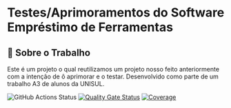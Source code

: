 #  Testes/Aprimoramentos do Software Empréstimo de Ferramentas 


## 📖 Sobre o Trabalho

Este é um projeto o qual reutilizamos um projeto nosso feito anteriormente com a intenção de ô aprimorar e o testar. Desenvolvido como parte de um trabalho A3 de alunos da UNISUL.


![GitHub Actions Status](https://github.com/HenriqueBent0/a3_unisul/workflows/Integra%C3%A7%C3%A3o%20cont%C3%ADnua%20de%20Java%20com%20Maven%20e%20SonarCloud/badge.svg)
[![Quality Gate Status](https://sonarcloud.io/api/project_badges/measure?project=HenriqueBent0_a3_unisul&metric=alert_status)](https://sonarcloud.io/summary/new_code?id=HenriqueBent0_a3_unisul)
[![Coverage](https://sonarcloud.io/api/project_badges/measure?project=HenriqueBent0_a3_unisul&metric=coverage)](https://sonarcloud.io/component_measures?id=HenriqueBent0_a3_unisul&metric=coverage)
